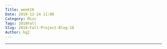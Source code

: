 ```yaml
---
Title: week16
Date: 2018-12-24 11:00
Category: Misc
Tags: 2018Fall
Slug: 2018-Fall-Project-Blog-16
Author: bg2
---
```




<!-- PELICAN_END_SUMMARY -->


----

